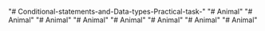 "# Conditional-statements-and-Data-types-Practical-task-" 
"# Animal" 
"# Animal" 
"# Animal" 
"# Animal" 
"# Animal" 
"# Animal" 
"# Animal" 
"# Animal" 
